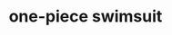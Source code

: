 ---
layout: smileys&emotion
title: one-piece swimsuit
emoji: one_piece_swimsuit
permalink: 🩱.html
image: assets/img/3moji/one_piece_swimsuit.png
---
